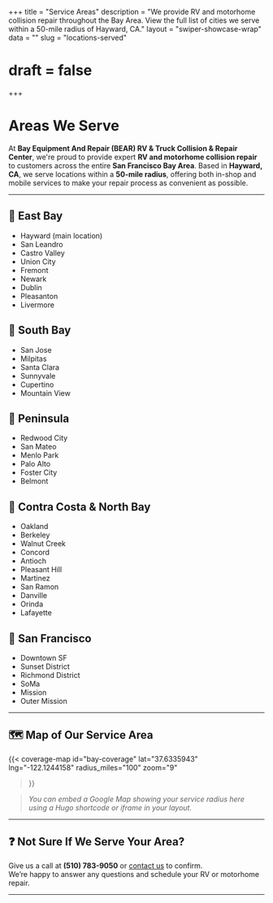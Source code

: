 +++
title = "Service Areas"
description = "We provide RV and motorhome collision repair throughout the Bay Area. View the full list of cities we serve within a 50-mile radius of Hayward, CA."
layout = "swiper-showcase-wrap"
data = ""
slug = "locations-served"
# draft = false
+++

# Areas We Serve

At **Bay Equipment And Repair (BEAR) RV & Truck Collision & Repair Center**, we're proud to provide expert **RV and motorhome collision repair** to customers across the entire **San Francisco Bay Area**. Based in **Hayward, CA**, we serve locations within a **50-mile radius**, offering both in-shop and mobile services to make your repair process as convenient as possible.

---

## 📍 East Bay

- Hayward (main location)
- San Leandro
- Castro Valley
- Union City
- Fremont
- Newark
- Dublin
- Pleasanton
- Livermore

## 📍 South Bay

- San Jose
- Milpitas
- Santa Clara
- Sunnyvale
- Cupertino
- Mountain View

## 📍 Peninsula

- Redwood City
- San Mateo
- Menlo Park
- Palo Alto
- Foster City
- Belmont

## 📍 Contra Costa & North Bay

- Oakland
- Berkeley
- Walnut Creek
- Concord
- Antioch
- Pleasant Hill
- Martinez
- San Ramon
- Danville
- Orinda
- Lafayette

## 📍 San Francisco

- Downtown SF
- Sunset District
- Richmond District
- SoMa
- Mission
- Outer Mission

---

## 🗺️ Map of Our Service Area

<!-- Optional: Add this via a Hugo shortcode or in your layout template -->
{{< coverage-map
    id="bay-coverage"
    lat="37.6335943"
    lng="-122.1244158"
    radius_miles="100"
    zoom="9"
>}}

> _You can embed a Google Map showing your service radius here using a Hugo shortcode or iframe in your layout._

---

## ❓ Not Sure If We Serve Your Area?

Give us a call at **(510) 783-9050** or [contact us](/contact-us/) to confirm.  
We’re happy to answer any questions and schedule your RV or motorhome repair.

---
